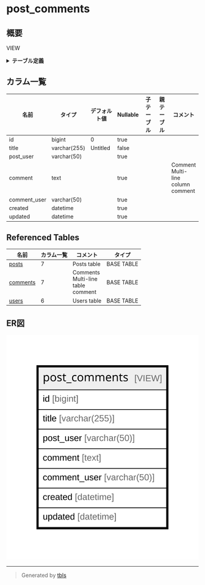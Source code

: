 # post_comments

## 概要

VIEW

<details>
<summary><strong>テーブル定義</strong></summary>

```sql
CREATE VIEW post_comments AS (select `c`.`id` AS `id`,`p`.`title` AS `title`,`u2`.`username` AS `post_user`,`c`.`comment` AS `comment`,`u2`.`username` AS `comment_user`,`c`.`created` AS `created`,`c`.`updated` AS `updated` from (((`testdb`.`posts` `p` left join `testdb`.`comments` `c` on((`p`.`id` = `c`.`post_id`))) left join `testdb`.`users` `u` on((`u`.`id` = `p`.`user_id`))) left join `testdb`.`users` `u2` on((`u2`.`id` = `c`.`user_id`))))
```

</details>

## カラム一覧

| 名前           | タイプ          | デフォルト値       | Nullable | 子テーブル      | 親テーブル      | コメント                                       |
| ------------ | ------------ | ------------ | -------- | ---------- | ---------- | ------------------------------------------ |
| id           | bigint       | 0            | true     |            |            |                                            |
| title        | varchar(255) | Untitled     | false    |            |            |                                            |
| post_user    | varchar(50)  |              | true     |            |            |                                            |
| comment      | text         |              | true     |            |            | Comment<br />Multi-line<br />column<br />comment |
| comment_user | varchar(50)  |              | true     |            |            |                                            |
| created      | datetime     |              | true     |            |            |                                            |
| updated      | datetime     |              | true     |            |            |                                            |

## Referenced Tables

| 名前                        | カラム一覧           | コメント                                           | タイプ           |
| ------------------------- | --------------- | ---------------------------------------------- | ------------- |
| [posts](posts.md)         | 7               | Posts table                                    | BASE TABLE    |
| [comments](comments.md)   | 7               | Comments<br />Multi-line<br />table<br />comment     | BASE TABLE    |
| [users](users.md)         | 6               | Users table                                    | BASE TABLE    |

## ER図

![er](post_comments.svg)

---

> Generated by [tbls](https://github.com/k1LoW/tbls)
